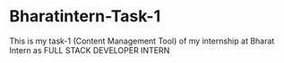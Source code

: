 # Bharatintern-Task-1
This is my task-1 (Content Management Tool) of my internship at Bharat Intern as FULL STACK DEVELOPER INTERN
